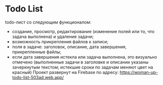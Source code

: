 # Todo List

todo-лист со следующим функционалом: 
- создание, просмотр, редактирование (изменение полей или то, что задача выполнена) и удаление задачи; 
- возможность прикрепления файлов к записи;
 - поля в задаче: заголовок, описание, дата завершения, прикрепленные файлы; 
 - если дата завершения истекла или задача выполнена, это визуально отмечено (выполненные задачи в заголовке и описании указаны зачеркнутым текстом; истекшие сроки по задачам меняют цвет на красный)
Проект развернут на Firebase по адресу: https://woman-up-todo-list-503ad.web.app/

